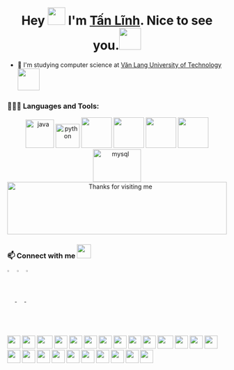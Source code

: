 <h1 align="center">Hey <img src="https://raw.githubusercontent.com/ShahriarShafin/ShahriarShafin/main/Assets/hi.gif" width="40px"/> I'm <a href="https://github.com/TanLinh15" target="_blank">Tấn Lĩnh</a>. Nice to see you.<img src="https://media.giphy.com/media/mGcNjsfWAjY5AEZNw6/giphy.gif" width="50"></h1>

- 🏦 I'm studying computer science at [Văn Lang University of Technology](https://www.vanlanguni.edu.vn/) <img src="https://media.giphy.com/media/fYSnHlufseco8Fh93Z/giphy.gif" width="50">
### 👨🏻‍💻 Languages and Tools:
<p align="center">
    <img src="https://www.vectorlogo.zone/logos/java/java-icon.svg" alt="java" width="65" height="65"/> 
    <img src="https://www.vectorlogo.zone/logos/python/python-icon.svg" alt="python" width="55" height="55"/>
    <img src="https://raw.githubusercontent.com/ShahriarShafin/ShahriarShafin/main/Assets/html.gif" width="70">
    <img src="https://raw.githubusercontent.com/ShahriarShafin/ShahriarShafin/main/Assets/css.gif" width="70">
    <!--<img src="https://raw.githubusercontent.com/ShahriarShafin/ShahriarShafin/main/Assets/js.webp" width="70"> -->
    <!-- <img src="https://raw.githubusercontent.com/ShahriarShafin/ShahriarShafin/main/Assets/git.gif" width="130"> -->
    <!--<img src="https://raw.githubusercontent.com/ShahriarShafin/ShahriarShafin/main/Assets/bootstrap.gif" width="70">-->
    <img src="https://raw.githubusercontent.com/ShahriarShafin/ShahriarShafin/main/Assets/github.webp" width="70">
    <img src="https://raw.githubusercontent.com/ShahriarShafin/ShahriarShafin/main/Assets/vscode.webp" width="70">
    <!--<img src="https://www.vectorlogo.zone/logos/android/android-icon.svg" alt="android" width="55" height="55"/>-->
    <!--<img src="https://www.vectorlogo.zone/logos/git-scm/git-scm-icon.svg" alt="GIT" width="55" height="55"/>-->
    <img src="https://www.vectorlogo.zone/logos/mysql/mysql-ar21.svg" alt="mysql" width="110" height="75"/> 
    
    
    
 <img height="120" alt="Thanks for visiting me" width="100%" src="https://raw.githubusercontent.com/BrunnerLivio/brunnerlivio/master/images/marquee.svg" />
 

### 📫 Connect with me <img src="https://raw.githubusercontent.com/ShahriarShafin/ShahriarShafin/main/Assets/handshake.gif" height="32px">
<p align="left">
<a href="https://www.facebook.com/LuuTanLinh/" target="_blank"> <img align="center" src="https://raw.githubusercontent.com/peterthehan/peterthehan/master/assets/facebook.svg" width="3.5%"> </a>
<a href="https://www.instagram.com/_tanlinh/" target="_blank"> <img align="center" src="https://img.icons8.com/fluent/48/000000/instagram-new.png" width="3.5%"> </a>
<a href="mailto:tanlinh15@gmail.com" target="_blank"> <img align="center" src="https://img.icons8.com/fluent/48/000000/gmail.png" width="3.5%"> </a>
</p>
    
</p>
<div>
    <img src="https://cultofthepartyparrot.com/parrots/hd/githubparrot.gif" width="30" height="30"/>
    <img src="https://cultofthepartyparrot.com/flags/hd/indiaparrot.gif" width="30" height="30"/>
    <img src="https://cultofthepartyparrot.com/parrots/asyncparrot.gif" width="36" height="30"/>
    <img src="https://cultofthepartyparrot.com/parrots/exceptionallyfastparrot.gif" width="30" height="30"/>
    <img src="https://cultofthepartyparrot.com/parrots/hd/60fpsparrot.gif" width="30" height="30"/>
    <img src="https://cultofthepartyparrot.com/parrots/hd/jumpingparrot.gif" width="30" height="30"/>
    <img src="https://cultofthepartyparrot.com/parrots/hd/opensourceparrot.gif" width="30" height="30"/>
    <img src="https://cultofthepartyparrot.com/parrots/hd/dealwithitnowparrot.gif" width="30" height="30"/>
    <img src="https://cultofthepartyparrot.com/parrots/hd/hypnoparrotlight.gif" width="30" height="30"/>
    <img src="https://cultofthepartyparrot.com/parrots/databaseparrot.gif" width="30" height="30"/>
    <img src="https://cultofthepartyparrot.com/parrots/fixparrot.gif" width="36" height="30"/>
    <img src="https://cultofthepartyparrot.com/parrots/hd/laptop_parrot.gif" width="30" height="30"/>
    <img src="https://cultofthepartyparrot.com/parrots/hd/spinningparrot.gif" width="30" height="30"/>
    <img src="https://cultofthepartyparrot.com/parrots/hd/levitationparrot.gif" width="30" height="30"/>
    <img src="https://cultofthepartyparrot.com/parrots/hd/meldparrot.gif" width="30" height="30"/>
    <img src="https://cultofthepartyparrot.com/parrots/slomoparrot.gif" width="30" height="30"/>
    <img src="https://cultofthepartyparrot.com/parrots/hd/moonwalkingparrot.gif" width="30" height="30"/>
    <img src="https://cultofthepartyparrot.com/parrots/hd/stableparrot.gif" width="30" height="30"/>
    <img src="https://cultofthepartyparrot.com/parrots/hd/scienceparrot.gif" width="30" height="30"/>
    <img src="https://cultofthepartyparrot.com/parrots/hd/pirateparrot.gif" width="30" height="30"/>
    <img src="https://cultofthepartyparrot.com/parrots/hd/footballparrot.gif" width="30" height="30"/>
    <img src="https://cultofthepartyparrot.com/parrots/hd/illuminatiparrot.gif" width="30" height="30"/>
    <img src="https://cultofthepartyparrot.com/parrots/hd/hypnoparrotdark.gif" width="30" height="30"/>
    <img src="https://cultofthepartyparrot.com/parrots/hd/mustacheparrot.gif" width="30" height="30"/>
</div>

<!---
TanLinh15/TanLinh15 is a ✨ special ✨ repository because its `README.md` (this file) appears on your GitHub profile.
You can click the Preview link to take a look at your changes.
--->

